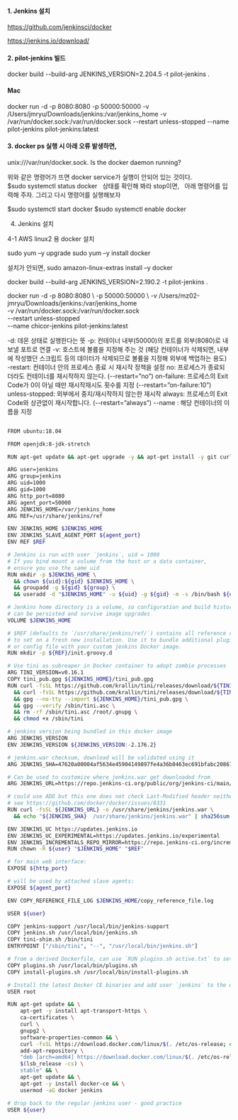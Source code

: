 
#### 1. Jenkins 설치

https://github.com/jenkinsci/docker

https://jenkins.io/download/


#### 2. pilot-jenkins  빌드 

docker build --build-arg JENKINS_VERSION=2.204.5 -t pilot-jenkins .


#### Mac
docker run -d -p 8080:8080 -p 50000:50000 -v /Users/jmryu/Downloads/jenkins:/var/jenkins_home -v /var/run/docker.sock:/var/run/docker.sock --restart unless-stopped --name pilot-jenkins pilot-jenkins:latest



#### 3. docker ps 실행 시 아래 오류 발생하면,

unix:///var/run/docker.sock. Is the docker daemon running?

위와 같은 명령어가 뜨면 docker service가 실행이 안되어 있는 것이다.
 
$sudo systemctl status docker
 
상태를 확인해 봐라 stop이면,
 
아래 명령어를 입력해 주자. 그리고 다시 명령어를 실행해보자

$sudo systemctl start docker
$sudo systemctl enable docker


4. Jenkins 설치

4-1 AWS linux2 용 docker 설치

sudo yum –y upgrade
sudo yum –y install docker

설치가 안되면,
sudo amazon-linux-extras install –y docker




docker build --build-arg JENKINS_VERSION=2.190.2 -t pilot-jenkins .

docker run -d -p 8080:8080 \ 
            -p 50000:50000 \ 
            -v /Users/mz02-jmryu/Downloads/jenkins:/var/jenkins_home \
            -v /var/run/docker.sock:/var/run/docker.sock \
            --restart unless-stopped \
            --name chicor-jenkins pilot-jenkins:latest




-d: 데몬 상태로 실행한다는 뜻
-p: 컨테이너 내부(50000)의 포트를 외부(8080)로 내보낼 포트로 연결
-v: 호스트에 볼륨을 지정해 주는 것 (해당 컨테이너가 삭제되면, 내부에 작성했던 스크립트 등의 데이터가 삭제되므로 볼륨을 지정해 외부에 백업하는 용도)
-restart: 컨테이너 안의 프로세스 종료 시 재시작 정책을 설정
 no: 프로세스가 종료되더라도 컨테이너를 재시작하지 않는다. (--restart=”no”)
 on-failure: 프로세스의 Exit Code가 0이 아닐 때만 재시작재시도 횟수를 지정 (--restart=”on-failure:10”)
 unless-stopped: 외부에서 중지/재시작하지 않는한 재시작
 always: 프로세스의 Exit Code와 상관없이 재시작합니다. (--restart=”always”)
--name : 해당 컨테이너의 이름을 지정

```bash 

FROM ubuntu:18.04

FROM openjdk:8-jdk-stretch

RUN apt-get update && apt-get upgrade -y && apt-get install -y git curl && rm -rf /var/lib/apt/lists/*

ARG user=jenkins
ARG group=jenkins
ARG uid=1000
ARG gid=1000
ARG http_port=8080
ARG agent_port=50000
ARG JENKINS_HOME=/var/jenkins_home
ARG REF=/usr/share/jenkins/ref

ENV JENKINS_HOME $JENKINS_HOME
ENV JENKINS_SLAVE_AGENT_PORT ${agent_port}
ENV REF $REF

# Jenkins is run with user `jenkins`, uid = 1000
# If you bind mount a volume from the host or a data container,
# ensure you use the same uid
RUN mkdir -p $JENKINS_HOME \
  && chown ${uid}:${gid} $JENKINS_HOME \
  && groupadd -g ${gid} ${group} \
  && useradd -d "$JENKINS_HOME" -u ${uid} -g ${gid} -m -s /bin/bash ${user}

# Jenkins home directory is a volume, so configuration and build history
# can be persisted and survive image upgrades
VOLUME $JENKINS_HOME

# $REF (defaults to `/usr/share/jenkins/ref/`) contains all reference configuration we want
# to set on a fresh new installation. Use it to bundle additional plugins
# or config file with your custom jenkins Docker image.
RUN mkdir -p ${REF}/init.groovy.d

# Use tini as subreaper in Docker container to adopt zombie processes
ARG TINI_VERSION=v0.16.1
COPY tini_pub.gpg ${JENKINS_HOME}/tini_pub.gpg
RUN curl -fsSL https://github.com/krallin/tini/releases/download/${TINI_VERSION}/tini-static-$(dpkg --print-architecture) -o /sbin/tini \
  && curl -fsSL https://github.com/krallin/tini/releases/download/${TINI_VERSION}/tini-static-$(dpkg --print-architecture).asc -o /sbin/tini.asc \
  && gpg --no-tty --import ${JENKINS_HOME}/tini_pub.gpg \
  && gpg --verify /sbin/tini.asc \
  && rm -rf /sbin/tini.asc /root/.gnupg \
  && chmod +x /sbin/tini

# jenkins version being bundled in this docker image
ARG JENKINS_VERSION
ENV JENKINS_VERSION ${JENKINS_VERSION:-2.176.2}

# jenkins.war checksum, download will be validated using it
ARG JENKINS_SHA=47620a00004af5634e45904149897fe4a36b0463ec691bfabc2086779f90f127

# Can be used to customize where jenkins.war get downloaded from
ARG JENKINS_URL=https://repo.jenkins-ci.org/public/org/jenkins-ci/main/jenkins-war/${JENKINS_VERSION}/jenkins-war-${JENKINS_VERSION}.war

# could use ADD but this one does not check Last-Modified header neither does it allow to control checksum
# see https://github.com/docker/docker/issues/8331
RUN curl -fsSL ${JENKINS_URL} -o /usr/share/jenkins/jenkins.war \
  && echo "${JENKINS_SHA}  /usr/share/jenkins/jenkins.war" | sha256sum -c -

ENV JENKINS_UC https://updates.jenkins.io
ENV JENKINS_UC_EXPERIMENTAL=https://updates.jenkins.io/experimental
ENV JENKINS_INCREMENTALS_REPO_MIRROR=https://repo.jenkins-ci.org/incrementals
RUN chown -R ${user} "$JENKINS_HOME" "$REF"

# for main web interface:
EXPOSE ${http_port}

# will be used by attached slave agents:
EXPOSE ${agent_port}

ENV COPY_REFERENCE_FILE_LOG $JENKINS_HOME/copy_reference_file.log

USER ${user}

COPY jenkins-support /usr/local/bin/jenkins-support
COPY jenkins.sh /usr/local/bin/jenkins.sh
COPY tini-shim.sh /bin/tini
ENTRYPOINT ["/sbin/tini", "--", "/usr/local/bin/jenkins.sh"]

# from a derived Dockerfile, can use `RUN plugins.sh active.txt` to setup ${REF}/plugins from a support bundle
COPY plugins.sh /usr/local/bin/plugins.sh
COPY install-plugins.sh /usr/local/bin/install-plugins.sh

# Install the latest Docker CE binaries and add user `jenkins` to the docker group
USER root

RUN apt-get update && \
    apt-get -y install apt-transport-https \
    ca-certificates \
    curl \
    gnupg2 \
    software-properties-common && \
    curl -fsSL https://download.docker.com/linux/$(. /etc/os-release; echo "$ID")/gpg > /tmp/dkey; apt-key add /tmp/dkey && \
    add-apt-repository \
    "deb [arch=amd64] https://download.docker.com/linux/$(. /etc/os-release; echo "$ID") \
    $(lsb_release -cs) \
    stable" && \
    apt-get update && \
    apt-get -y install docker-ce && \
    usermod -aG docker jenkins

# drop back to the regular jenkins user - good practice
USER ${user} 


```
